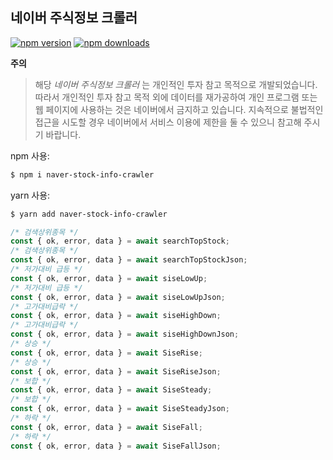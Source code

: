 ## 네이버 주식정보 크롤러

[![npm version](https://img.shields.io/npm/v/naver-stock-info-crawler.svg?style=flat-square)](https://www.npmjs.org/package/naver-stock-info-crawler)
[![npm downloads](https://img.shields.io/npm/dm/naver-stock-info-crawler.svg?style=flat-square)](http://npm-stat.com/charts.html?package=naver-stock-info-crawler)

**주의**

> 해당 _네이버 주식정보 크롤러_ 는 개인적인 투자 참고 목적으로 개발되었습니다. 따라서 개인적인 투자 참고 목적 외에 데이터를 재가공하여 개인 프로그램 또는 웹 페이지에 사용하는 것은 네이버에서 금지하고 있습니다. 지속적으로 불법적인 접근을 시도할 경우 네이버에서 서비스 이용에 제한을 둘 수 있으니 참고해 주시기 바랍니다.

npm 사용:

```bash
$ npm i naver-stock-info-crawler
```

yarn 사용:

```bash
$ yarn add naver-stock-info-crawler
```

```typescript
/* 검색상위종목 */
const { ok, error, data } = await searchTopStock;
/* 검색상위종목 */
const { ok, error, data } = await searchTopStockJson;
/* 저가대비 급등 */
const { ok, error, data } = await siseLowUp;
/* 저가대비 급등 */
const { ok, error, data } = await siseLowUpJson;
/* 고가대비급락 */
const { ok, error, data } = await siseHighDown;
/* 고가대비급락 */
const { ok, error, data } = await siseHighDownJson;
/* 상승 */
const { ok, error, data } = await SiseRise;
/* 상승 */
const { ok, error, data } = await SiseRiseJson;
/* 보합 */
const { ok, error, data } = await SiseSteady;
/* 보합 */
const { ok, error, data } = await SiseSteadyJson;
/* 하락 */
const { ok, error, data } = await SiseFall;
/* 하락 */
const { ok, error, data } = await SiseFallJson;
```
